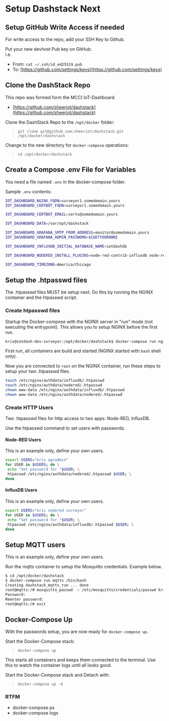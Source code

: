 # Setup Dashstack Next

## Setup GitHub Write Access if needed

For write access to the repo, add your SSH Key to Github.

Put your new devhost Pub key on GitHub:\
i.e.

* From: `cat ~/.ssh/id_ed25519.pub`
* To: [https://github.com/settings/keys](https://github.com/settings/keys)

## Clone the DashStack Repo

This repo was formed form the MCCI IoT-Dashboard.

* [https://github.com/sheeriot/dashstack](https://github.com/sheeriot/dashstack)

Clone the DashStack Repo to the `/opt/docker` folder:

>`git clone git@github.com:sheeriot/dashstack.git /opt/docker/dashstack`

Change to the new directory for `docker-compose` operations:

>`cd /opt/docker/dashstack`

## Create a Compose .env File for Variables

You need a file named `.env` in the docker-compose folder.

Sample `.env` contents:

```bash
IOT_DASHBOARD_NGINX_FQDN=surveyor1.somedomain.yours
IOT_DASHBOARD_CERTBOT_FQDN=surveyor1.somedomain.yours

IOT_DASHBOARD_CERTBOT_EMAIL=certs@somedomain.yours

IOT_DASHBOARD_DATA=/var/opt/dashstack

IOT_DASHBOARD_GRAFANA_SMTP_FROM_ADDRESS=monitor@somedomain.yours
IOT_DASHBOARD_GRAFANA_ADMIN_PASSWORD=${GETYOUROWN}

IOT_DASHBOARD_INFLUXDB_INITIAL_DATABASE_NAME=iotdashdb

IOT_DASHBOARD_NODERED_INSTALL_PLUGINS=node-red-contrib-influxdb node-red-node-base64

IOT_DASHBOARD_TIMEZONE=America/Chicago
```

## Setup the .htpasswd files

The .htpasswd files MUST be setup next. Do this by running the NGINX container and the htpasswd script.

### Create htpasswd files

Startup the Docker-compose with the NGINX server in "run" mode (not executing the entrypoint). This allows you to setup NGINX before the first run.

```bash
kris@iotdash-dev-surveyor:/opt/docker/dashstack$ docker-compose run nginx bash
```

First run, all containers are build and started (NGINX started with `bash` shell only).

Now you are connected to `root` on the NGINX container, run these steps to setup your two .htpasswd files.

```bash
touch /etc/nginx/authdata/influxdb/.htpasswd
touch /etc/nginx/authdata/nodered/.htpasswd
chown www-data /etc/nginx/authdata/influxdb/.htpasswd
chown www-data /etc/nginx/authdata/nodered/.htpasswd
```

### Create HTTP Users

Two .htpasswd files for http access to two apps: Node-RED, InfluxDB.

Use the htpasswd command to set users with passwords.

#### Node-RED Users

This is an example only, define your own users.

```bash
export USERS="kris opsadmin"
for USER in $USERS; do \
 echo "Set password for "$USER; \
 htpasswd /etc/nginx/authdata/nodered/.htpasswd $USER; \
done
```

#### InfluxDB Users

This is an example only, define your own users.

```bash
export USERS="kris nodered surveyor"
for USER in $USERS; do \
 echo "Set password for "$USER; \
 htpasswd /etc/nginx/authdata/influxdb/.htpasswd $USER; \
done
```

## Setup MQTT users

This is an example only, define your own users.

Run the mqtts container to setup the Mosquitto credentials. Example below.

```bash
$ cd /opt/docker/dashstack
$ docker-compose run mqtts /bin/bash
Creating dashstack_mqtts_run ... done
root@mqtts:/# mosquitto_passwd -c /etc/mosquitto/credentials/passwd kris
Password: 
Reenter password:
root@mqtts:/# exit
```

## Docker-Compose Up

With the passwords setup, you are now ready for `docker-compose up`.

Start the Docker-Compose stack:

> `docker-compose up`

This starts all containers and keeps them connected to the terminal. Use this to watch the container logs until all looks good.

Start the Docker-Compose stack and Detach with:

> `docker-compose up -d`

### RTFM

* docker-compose ps
* docker-compose logs
